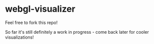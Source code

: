 # webgl-visualizer

Feel free to fork this repo!

So far it's still definitely a work in progress - come back later for cooler visualizations!